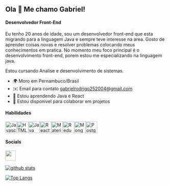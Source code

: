 ## Ola 👋 Me chamo Gabriel!

#### Desenvolvedor Front-End

Eu tenho 20 anos de idade, sou um desenvolvedor front-end que esta migrando para a linguagem Java e sempre teve interesse na area. Gosto de aprender coisas novas e resolver problemas colocando meus conhecimentos em pratica. No momento meu foco principal é o desenvolvimento front-end, porem estou me especializando na linguagem java.

Estou cursando Analise e desenvolvimento de sistemas.

* 🌍  Moro em Pernambuco/Brasil
* ✉️  Email para contato [gabrielrodrigo252004@gmail.com](mailto:gabrielrodrigo252004@gmail.com)
* 🧠  Estou aprendendo Java e React
* 🤝  Estou disponivel para colaborar em projetos

#### Habilidades

<p align="left">
<a href="https://developer.mozilla.org/en-US/docs/Web/JavaScript" target="_blank" rel="noreferrer"><img src="https://raw.githubusercontent.com/danielcranney/readme-generator/main/public/icons/skills/javascript-colored.svg" width="36" height="36" alt="Javascript" /></a><a href="https://developer.mozilla.org/en-US/docs/Glossary/HTML5" target="_blank" rel="noreferrer"><img src="https://raw.githubusercontent.com/danielcranney/readme-generator/main/public/icons/skills/html5-colored.svg" width="36" height="36" alt="HTML5" /></a><a href="https://docs.oracle.com/en/java/" target="_blank" rel="noreferrer"><img src="https://raw.githubusercontent.com/danielcranney/profileme-dev/main/public/icons/skills/java-colored.svg" width="36" height="36" alt="Java" /></a><a href="https://reactjs.org/" target="_blank" rel="noreferrer"><img src="https://raw.githubusercontent.com/danielcranney/readme-generator/main/public/icons/skills/react-colored.svg" width="36" height="36" alt="React" /></a><a href="https://mui.com/" target="_blank" rel="noreferrer"><img src="https://raw.githubusercontent.com/danielcranney/readme-generator/main/public/icons/skills/materialui-colored.svg" width="36" height="36" alt="Material UI" /></a><a href="https://redux.js.org/" target="_blank" rel="noreferrer"><img src="https://raw.githubusercontent.com/danielcranney/readme-generator/main/public/icons/skills/redux-colored.svg" width="36" height="36" alt="Redux" /></a><a href="https://www.mongodb.com/" target="_blank" rel="noreferrer"><img src="https://raw.githubusercontent.com/danielcranney/readme-generator/main/public/icons/skills/mongodb-colored.svg" width="36" height="36" alt="MongoDB" /></a><a href="https://www.postgresql.org/" target="_blank" rel="noreferrer"><img src="https://raw.githubusercontent.com/danielcranney/readme-generator/main/public/icons/skills/postgresql-colored.svg" width="36" height="36" alt="PostgreSQL" /></a>

</p>

#### Socials

<p align="left">
<a href="https://www.linkedin.com/in/gabriel-rodrigo-4aa73525a/" target="_blank" rel="noreferrer"><img src="https://raw.githubusercontent.com/danielcranney/readme-generator/main/public/icons/socials/linkedin.svg" width="32" height="32" /></a></p>

[![github stats](https://github-readme-stats.vercel.app/api?username=GabrielR2004&show_icons=true&title_color=fff&icon_color=37aaff&text_color=f8f8f2&bg_color=171c24&count_private=true)](https://github.com/GabrielR2004)

[![Top Langs](https://github-readme-stats.vercel.app/api/top-langs/?username=GabrielR2004&layout=compact&title_color=fff&text_color=f8f8f2&hide=java&bg_color=171c24)](https://github.com/GabrielR2004)


